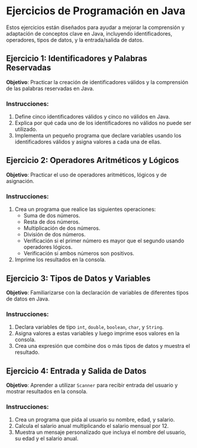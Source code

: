 
# Ejercicios de Programación en Java

Estos ejercicios están diseñados para ayudar a mejorar la comprensión y adaptación de conceptos clave en Java, incluyendo identificadores, operadores, tipos de datos, y la entrada/salida de datos.

## Ejercicio 1: Identificadores y Palabras Reservadas
**Objetivo**: Practicar la creación de identificadores válidos y la comprensión de las palabras reservadas en Java.

### Instrucciones:
1. Define cinco identificadores válidos y cinco no válidos en Java.
2. Explica por qué cada uno de los identificadores no válidos no puede ser utilizado.
3. Implementa un pequeño programa que declare variables usando los identificadores válidos y asigna valores a cada una de ellas.

## Ejercicio 2: Operadores Aritméticos y Lógicos
**Objetivo**: Practicar el uso de operadores aritméticos, lógicos y de asignación.

### Instrucciones:
1. Crea un programa que realice las siguientes operaciones:
   - Suma de dos números.
   - Resta de dos números.
   - Multiplicación de dos números.
   - División de dos números.
   - Verificación si el primer número es mayor que el segundo usando operadores lógicos.
   - Verificación si ambos números son positivos.
2. Imprime los resultados en la consola.

## Ejercicio 3: Tipos de Datos y Variables
**Objetivo**: Familiarizarse con la declaración de variables de diferentes tipos de datos en Java.

### Instrucciones:
1. Declara variables de tipo `int`, `double`, `boolean`, `char`, y `String`.
2. Asigna valores a estas variables y luego imprime esos valores en la consola.
3. Crea una expresión que combine dos o más tipos de datos y muestra el resultado.

## Ejercicio 4: Entrada y Salida de Datos
**Objetivo**: Aprender a utilizar `Scanner` para recibir entrada del usuario y mostrar resultados en la consola.

### Instrucciones:
1. Crea un programa que pida al usuario su nombre, edad, y salario.
2. Calcula el salario anual multiplicando el salario mensual por 12.
3. Muestra un mensaje personalizado que incluya el nombre del usuario, su edad y el salario anual.

